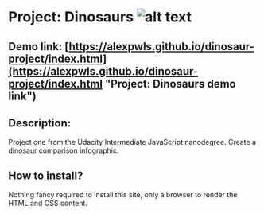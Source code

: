 # Project: Dinosaurs ![alt text][logo]
[logo]: https://alexpwls.github.io/personal-blog-website/images/favicon/favicon-16x16.png "Purple dot"

Demo link: [https://alexpwls.github.io/dinosaur-project/index.html](https://alexpwls.github.io/dinosaur-project/index.html "Project: Dinosaurs demo link")
---

## Description:

Project one from the Udacity Intermediate JavaScript nanodegree. Create a dinosaur comparison infographic.

## How to install?

Nothing fancy required to install this site, only a browser to render the HTML and CSS content.
